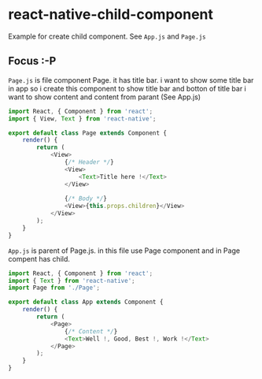 # react-native-child-component
Example for create child component. See `App.js` and `Page.js`

## Focus :-P

`Page.js` is file component Page. it has title bar. i want to show some title bar in app so i create this component to show title bar and botton of title bar i want to show content and content from parant (See App.js)

```javascript
import React, { Component } from 'react';
import { View, Text } from 'react-native';

export default class Page extends Component {
    render() {
        return (
            <View>
                {/* Header */}
                <View>
                    <Text>Title here !</Text>
                </View>
                
                {/* Body */}
                <View>{this.props.children}</View>
            </View>
        );
    }
}
```

`App.js` is parent of Page.js. in this file use Page component and in Page compent has child.

```javascript
import React, { Component } from 'react';
import { Text } from 'react-native';
import Page from './Page';

export default class App extends Component {
    render() {
        return (
            <Page>
                {/* Content */}
                <Text>Well !, Good, Best !, Work !</Text>
            </Page>
        );
    }
}
```

